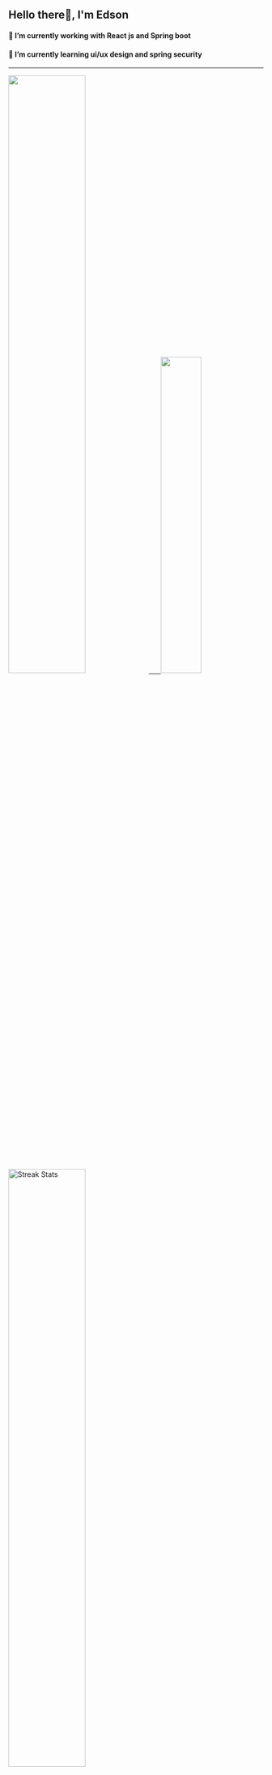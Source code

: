 
## Hello there👋, I'm Edson 

#### 🔭 I’m currently working with React js and Spring boot 
#### 🌱 I’m currently learning ui/ux design and spring security
---
    
  

 <p align="left">
  <a href="https://github.com/EdsonNhancale">
  <img width=55% src="https://github-readme-stats.vercel.app/api?username=EdsonNhancale&show_icons=true&theme=dracula&include_all_commits=true&count_private=true"/>&nbsp;&nbsp;&nbsp;&nbsp;&nbsp;
  <img  width=40% src="https://github-readme-stats.vercel.app/api/top-langs/?username=EdsonNhancale&layout=compact&langs_count=7&theme=dracula"/>
</p>

  <p align="left">
    <a href="https://github.com/EdsonNhancale"><img width=55% alt="Streak Stats" src="https://github-readme-streak-stats.herokuapp.com/?user=EdsonNhancale&theme=dracula"/></a>
   </p>

 
 <!--START_SECTION:waka-->

```txt
From: 16 November 2022 - To: 05 July 2023

Total Time: 435 hrs 25 mins

JavaScript        366 hrs 43 mins █████████████████████░░░░   84.22 %
Dart              14 hrs 6 mins   ▓░░░░░░░░░░░░░░░░░░░░░░░░   03.24 %
Other             8 hrs 52 mins   ▓░░░░░░░░░░░░░░░░░░░░░░░░   02.04 %
JSON              8 hrs 27 mins   ▒░░░░░░░░░░░░░░░░░░░░░░░░   01.94 %
TypeScript        8 hrs 12 mins   ▒░░░░░░░░░░░░░░░░░░░░░░░░   01.88 %
```

<!--END_SECTION:waka-->

<div> 
  <a href="www.linkedin.com/in/edson-nhancale-7849781a6" target="_blank"><img src="https://img.shields.io/badge/-LinkedIn-%230077B5?style=for-the-badge&logo=linkedin&logoColor=white" target="_blank"></a> 

</div>

